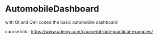# AutomobileDashboard
with Qt and Qml coded the basic automobile dashboard


course link : https://www.udemy.com/course/qt-qml-practical-examples/



